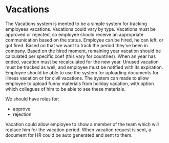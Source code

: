 # Vacations

The Vacations system is mented to be a simple system for tracking employees vacations.
Vacations could vary by type.
Vacations must be approved or rejected, so employee should receive an appropriate 
communication based on the status.
Employee can be hired, he can left, or got fired. Based on that we want to track the period they've been in company.
Based on the hired moment, remaining year vacation should be calculated per specific coef (this vary for countries).
When an year has ended, vacation must be recalculated for the new year. Unused vacation must be tracked as well, and
employee must be notified with its expiration.
Employee should be able to use the system for uploading documents for illness vacation or for civil vacations.
The system can made to allow employee to upload funny materials from holiday vacation, with option which collegues 
of him to be able to see these materials.

We should have roles for:
- approve
- rejection

Vacation could allow employee to show a member of the team which will replace him for the vacation period.
When vacation request is sent, a document for HR could be auto generated and sent to them.
